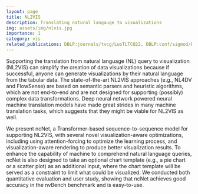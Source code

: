 ```yaml
---
layout: page
title: NL2VIS
description: Translating natural langauge to visualizations
img: assets/img/nlvis.jpg
importance: 1
category: vis
related_publications: DBLP:journals/tvcg/LuoTLTCQ22, DBLP:conf/sigmod/Luo00CLQ21, DBLP:conf/edbt/QinL0018
---
```



Supporting the translation from natural language (NL) query to visualization (NL2VIS) can simplify the creation of data visualizations because if successful, anyone can generate visualizations by their natural language from the tabular data. The state-of-the-art NL2VIS approaches (e.g., NL4DV and FlowSense) are based on semantic parsers and heuristic algorithms, which are not end-to-end and are not designed for supporting (possibly) complex data transformations. Deep neural network powered neural machine translation models have made great strides in many machine translation tasks, which suggests that they might be viable for NL2VIS as well. 

We present ncNet, a Transformer-based sequence-to-sequence model for supporting NL2VIS, with several novel visualization-aware optimizations, including using attention-forcing to optimize the learning process, and visualization-aware rendering to produce better visualization results. To enhance the capability of machine to comprehend natural language queries, ncNet is also designed to take an optional chart template (e.g., a pie chart or a scatter plot) as an additional input, where the chart template will be served as a constraint to limit what could be visualized. We conducted both quantitative evaluation and user study, showing that ncNet achieves good accuracy in the nvBench benchmark and is easy-to-use.
